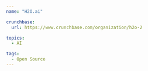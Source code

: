 ```yaml
---
name: "H2O.ai"

crunchbase:
  url: https://www.crunchbase.com/organization/h2o-2

topics:
  - AI

tags:
  - Open Source
---
```


